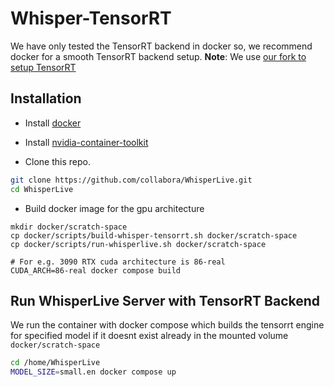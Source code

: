 # Whisper-TensorRT
We have only tested the TensorRT backend in docker so, we recommend docker for a smooth TensorRT backend setup.
**Note**: We use [our fork to setup TensorRT](https://github.com/makaveli10/TensorRT-LLM)

## Installation
- Install [docker](https://docs.docker.com/engine/install/)
- Install [nvidia-container-toolkit](https://docs.nvidia.com/datacenter/cloud-native/container-toolkit/latest/install-guide.html)

- Clone this repo.
```bash
git clone https://github.com/collabora/WhisperLive.git
cd WhisperLive
```

- Build docker image for the gpu architecture
```
mkdir docker/scratch-space
cp docker/scripts/build-whisper-tensorrt.sh docker/scratch-space
cp docker/scripts/run-whisperlive.sh docker/scratch-space

# For e.g. 3090 RTX cuda architecture is 86-real
CUDA_ARCH=86-real docker compose build
```

## Run WhisperLive Server with TensorRT Backend
We run the container with docker compose which builds the tensorrt engine for specified model
if it doesnt exist already in the mounted volume `docker/scratch-space`
```bash
cd /home/WhisperLive
MODEL_SIZE=small.en docker compose up
```

